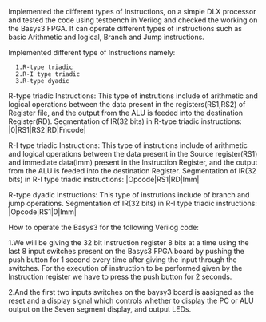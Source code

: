 Implemented the different types of Instructions, on a simple DLX processor and tested the code using testbench in Verilog and checked the working on the Basys3 FPGA. It can operate different types of instructions such as basic Arithmetic and logical, Branch and Jump instructions.

Implemented different type of Instructions namely:

      1.R-type triadic      
      2.R-I type triadic  
      3.R-type dyadic

R-type triadic Instructions: This type of instrutions include of arithmetic and logical operations between the data present in the registers(RS1,RS2) of Register file, and the output from the ALU is feeded into the destination Register(RD). Segmentation of IR(32 bits) in R-type triadic instructions: |0|RS1|RS2|RD|Fncode|

R-I type triadic Instructions: This type of instrutions include of arithmetic and logical operations between the data present in the Source register(RS1) and immediate data(Imm) present in the Instruction Register, and the output from the ALU is feeded into the destination Register. Segmentation of IR(32 bits) in R-I type triadic instructions: |Opcode|RS1|RD|Imm|

R-type dyadic Instructions: This type of instrutions include of branch and jump operations. Segmentation of IR(32 bits) in R-I type triadic instructions: |Opcode|RS1|0|Imm|

How to operate the Basys3 for the following Verilog code:

1.We will be giving the 32 bit instruction register 8 bits at a time using the last 8 input switches present on the Basys3 FPGA board by pushing the push button for 1 second every time after giving the input through the switches. For the execution of instruction to be performed given by the Instruction register we have to press the push button for 2 seconds.   

2.And the first two inputs switches on the baysy3 board is aasigned as the reset and a display signal which controls whether to display the PC or ALU output on the Seven segment display, and output LEDs.
